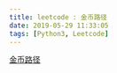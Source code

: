 ```yaml
---
title: leetcode : 金币路径
date: 2019-05-29 11:33:05
tags: [Python3, Leetcode]
---
```


[金币路径](https://leetcode-cn.com/problems/coin-path/)

